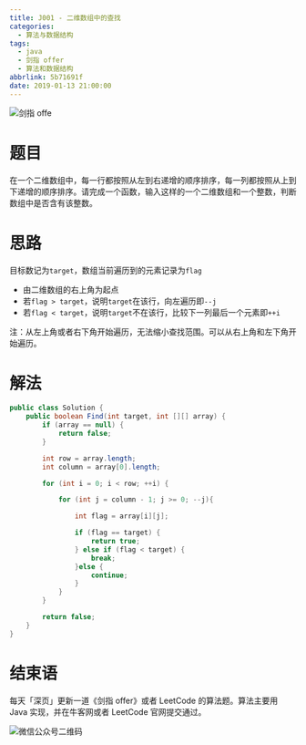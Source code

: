 ```yaml
---
title: J001 - 二维数组中的查找
categories:
  - 算法与数据结构
tags:
  - java
  - 剑指 offer
  - 算法和数据结构
abbrlink: 5b71691f
date: 2019-01-13 21:00:00
---
```


![剑指 offe](http://image.shuiyujie.com/%E5%89%91%E6%8C%87%20offer.jpg)

# 题目

在一个二维数组中，每一行都按照从左到右递增的顺序排序，每一列都按照从上到下递增的顺序排序。请完成一个函数，输入这样的一个二维数组和一个整数，判断数组中是否含有该整数。

<!-- more -->

# 思路

目标数记为`target`，数组当前遍历到的元素记录为`flag`

- 由二维数组的右上角为起点
- 若`flag > target`，说明`target`在该行，向左遍历即`--j`
- 若`flag < target`，说明`target`不在该行，比较下一列最后一个元素即`++i`

注：从左上角或者右下角开始遍历，无法缩小查找范围。可以从右上角和左下角开始遍历。

# 解法

```java
public class Solution {
    public boolean Find(int target, int [][] array) {
        if (array == null) {
            return false;
        }

        int row = array.length;
        int column = array[0].length;

        for (int i = 0; i < row; ++i) {

            for (int j = column - 1; j >= 0; --j){

                int flag = array[i][j];

                if (flag == target) {
                    return true;
                } else if (flag < target) {
                    break;
                }else {
                    continue;
                }
            }
        }

        return false;
    }
}
```

# 结束语

每天「深页」更新一道《剑指 offer》或者 LeetCode 的算法题。算法主要用 Java 实现，并在牛客网或者 LeetCode 官网提交通过。

![微信公众号二维码](http://image.shuiyujie.com/%E5%BE%AE%E4%BF%A1%E5%85%AC%E4%BC%97%E5%8F%B7%E4%BA%8C%E7%BB%B4%E7%A0%81.jpg)

